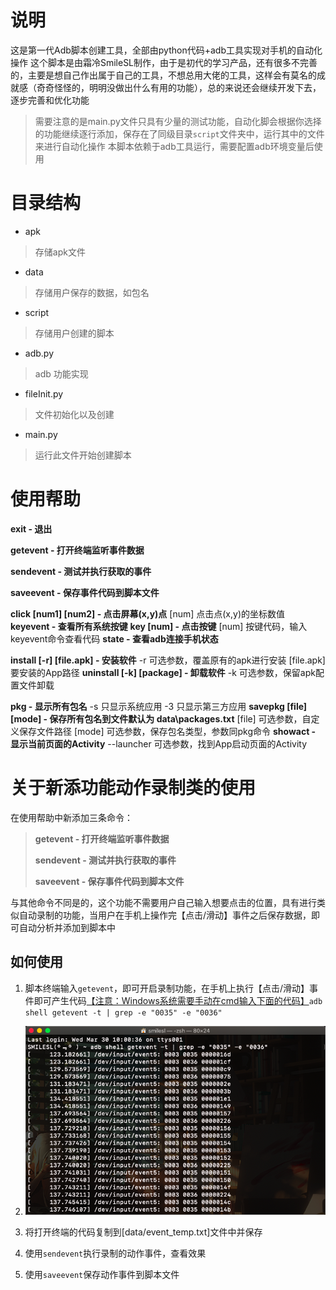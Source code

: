 
# 说明

这是第一代Adb脚本创建工具，全部由python代码+adb工具实现对手机的自动化操作
这个脚本是由霜冷SmileSL制作，由于是初代的学习产品，还有很多不完善的，主要是想自己作出属于自己的工具，不想总用大佬的工具，这样会有莫名的成就感（奇奇怪怪的，明明没做出什么有用的功能），总的来说还会继续开发下去，逐步完善和优化功能

> 需要注意的是main.py文件只具有少量的测试功能，自动化脚会根据你选择的功能继续逐行添加，保存在了同级目录`script`文件夹中，运行其中的文件来进行自动化操作
> 本脚本依赖于adb工具运行，需要配置adb环境变量后使用

# 目录结构

- apk

> 存储apk文件

- data

> 存储用户保存的数据，如包名

- script

> 存储用户创建的脚本

- adb.py

> adb 功能实现

- fileInit.py

> 文件初始化以及创建

- main.py

> 运行此文件开始创建脚本



# 使用帮助

**exit -  退出**

**getevent  - 打开终端监听事件数据**

**sendevent - 测试并执行获取的事件**

**saveevent - 保存事件代码到脚本文件**

**click [num1] [num2] - 点击屏幕(x,y)点**
    [num] 点击点(x,y)的坐标数值
**keyevent  -  查看所有系统按键**
**key [num] -  点击按键**
    [num] 按键代码，输入keyevent命令查看代码
**state     -  查看adb连接手机状态**

**install [-r] [file.apk] -  安装软件**
    -r  可选参数，覆盖原有的apk进行安装
    [file.apk] 要安装的App路径
**uninstall [-k] [package] -  卸载软件**
    -k  可选参数，保留apk配置文件卸载

**pkg  -  显示所有包名**
    -s 只显示系统应用
    -3 只显示第三方应用
**savepkg [file] [mode] - 保存所有包名到文件默认为 data\packages.txt**
    [file] 可选参数，自定义保存文件路径
    [mode] 可选参数，保存包名类型，参数同pkg命令
**showact - 显示当前页面的Activity**
    --launcher 可选参数，找到App启动页面的Activity 



# 关于新添功能动作录制类的使用

在使用帮助中新添加三条命令：

> **getevent  - 打开终端监听事件数据**
>
> **sendevent - 测试并执行获取的事件**
>
> **saveevent - 保存事件代码到脚本文件**

与其他命令不同是的，这个功能不需要用户自己输入想要点击的位置，具有进行类似自动录制的功能，当用户在手机上操作完【点击/滑动】事件之后保存数据，即可自动分析并添加到脚本中



## 如何使用

1. 脚本终端输入`getevent`，即可开启录制功能，在手机上执行【点击/滑动】事件即可产生代码<u>【注意：Windows系统需要手动在cmd输入下面的代码】</u>`adb shell getevent -t | grep -e "0035" -e "0036"`
2. ![getevent](photos/getevent.png)



2. 将打开终端的代码复制到[data/event_temp.txt]文件中并保存
3. 使用`sendevent`执行录制的动作事件，查看效果
4. 使用`saveevent`保存动作事件到脚本文件
